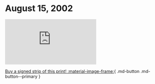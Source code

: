 # August 15, 2002

![](https://www.achewood.com/comic.php?date=08152002)

[Buy a signed strip of this print! :material-image-frame:](https://achewood-holiday-pop-up.myshopify.com/products/strip#08152002){ .md-button .md-button--primary }
